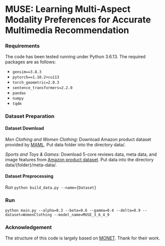 # MUSE: Learning Multi-Aspect Modality Preferences for Accurate Multimedia Recommendation

### Requirements
The code has been tested running under Python 3.6.13. The required packages are as follows:
- ```gensim==3.8.3```
- ```pytorch==1.10.2+cu113```
- ```torch_geometric=2.0.3```
- ```sentence_transformers=2.2.0```
- ```pandas```
- ```numpy```
- ```tqdm```

### Dataset Preparation
#### Dataset Download
*Men Clothing and Women Clothing*: Download Amazon product dataset provided by [MAML](https://github.com/liufancs/MAML). Put data folder into the directory data/.

*Sports and Toys & Games*: Download 5-core reviews data, meta data, and image features from [Amazon product dataset](http://jmcauley.ucsd.edu/data/amazon/links.html). Put data into the directory data/{folder}/meta-data/.

#### Dataset Preprocessing
Run ```python build_data.py --name={Dataset}```

### Run
```
python main.py --alpha=0.3 --beta=0.6 --gamma=0.4 --delta=0.9 --dataset=WomenClothing --model_name=MUSE_3_6_4_9
```
### Acknowledgement
The structure of this code is largely based on [MONET](https://github.com/Kimyungi/MONET). Thank for their work.

